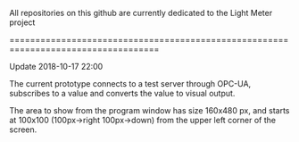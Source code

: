 All repositories on this github are currently dedicated to the Light Meter project

===================================================================================

Update 2018-10-17 22:00

The current prototype connects to a test server through OPC-UA, subscribes to a value and converts the value to visual output.

The area to show from the program window has size 160x480 px, and starts at 100x100 (100px->right 100px->down) from the upper left corner of the screen.
